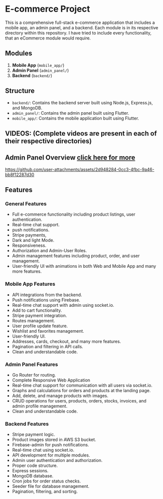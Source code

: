 # E-commerce Project

This is a comprehensive full-stack e-commerce application that includes a mobile app, an admin panel, and a backend. Each module is in its respective directory within this repository. I have tried to include every functionality, that an eCommerce module would require.

## Modules
1. **Mobile App** (`mobile_app/`)
2. **Admin Panel** (`admin_panel/`)
3. **Backend** (`backend/`)

## Structure
- `backend/`: Contains the backend server built using Node.js, Express.js, and MongoDB.
- `admin_panel/`: Contains the admin panel built using Flutter.
- `mobile_app/`: Contains the mobile application built using Flutter.

## VIDEOS: (Complete videos are present in each of their respective directories)
## Admin Panel Overview [click here for more](https://github.com/as3hr/eCommerce/tree/main/admin_panel)
https://github.com/user-attachments/assets/2d948284-0cc3-4fbc-9a46-bb8f12287d30

## Features

### General Features
- Full e-commerce functionality including product listings, user authentication.
- Real-time chat support.
- push notifications.
- Stripe payments,
- Dark and light Mode.
- Responsiveness.
- Authorization and Admin-User Roles.
- Admin management features including product, order, and user management.
- User-friendly UI with animations in both Web and Mobile App and many more features.

### Mobile App Features
- API integrations from the backend.
- Push notifications using Firebase.
- Real-time chat support with admin using socket.io.
- Add to cart functionality.
- Stripe payment integration.
- Routes management.
- User profile update feature.
- Wishlist and favorites management.
- User-friendly UI.
- Addresses, cards, checkout, and many more features.
- Pagination and filtering in API calls.
- Clean and understandable code.

### Admin Panel Features
- Go Router for routing.
- Complete Responsive Web Application
- Real-time chat support for communication with all users via socket.io.
- Graphs and calculations for orders and products at the landing page.
- Add, delete, and manage products with images.
- CRUD operations for users, products, orders, stocks, invoices, and admin profile management.
- Clean and understandable code.

### Backend Features
- Stripe payment logic.
- Product images stored in AWS S3 bucket.
- Firebase-admin for push notifications.
- Real-time chat using socket.io.
- API development for multiple modules.
- Admin user authentication and authorization.
- Proper code structure.
- Express sessions.
- MongoDB database.
- Cron jobs for order status checks.
- Seeder file for database management.
- Pagination, filtering, and sorting.
